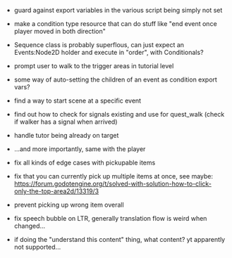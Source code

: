- guard against export variables in the various script being simply not set
- make a condition type resource that can do stuff like "end event once player moved in both direction"
- Sequence class is probably superflous, can just expect an Events:Node2D holder and execute in "order", with Conditionals?

- prompt user to walk to the trigger areas in tutorial level
- some way of auto-setting the children of an event as condition export vars?

- find a way to start scene at a specific event
- find out how to check for signals existing and use for quest_walk (check if walker has a signal when arrived)


- handle tutor being already on target
- ...and more importantly, same with the player

- fix all kinds of edge cases with pickupable items
- fix that you can currently pick up multiple items at once, see maybe: https://forum.godotengine.org/t/solved-with-solution-how-to-click-only-the-top-area2d/13319/3
- prevent picking up wrong item overall

- fix speech bubble on LTR, generally translation flow is weird when changed...


- if doing the "understand this content" thing, what content? yt apparently not supported...
